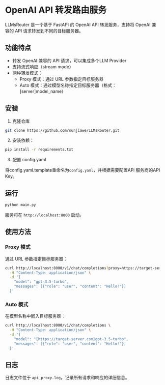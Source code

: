 # OpenAI API 转发路由服务

LLMsRouter 是一个基于 FastAPI 的 OpenAI API 转发服务，支持将 OpenAI 兼容的 API 请求转发到不同的目标服务器。

## 功能特点

- 转发 OpenAI 兼容的 API 请求，可以集成多个LLM Provider
- 支持流式响应（stream mode）
- 两种转发模式：
  - Proxy 模式：通过 URL 参数指定目标服务器
  - Auto 模式：通过模型名称指定目标服务器（格式：[server]model_name）


## 安装

1. 克隆仓库
```bash
git clone https://github.com/sunjiawe/LLMsRouter.git
```

2. 安装依赖：
```bash
pip install -r requirements.txt
```

3. 配置 config.yaml

将config.yaml.template重命名为`config.yaml`，并根据需要配置API 服务商的API Key。


## 运行

```bash
python main.py
```

服务将在 `http://localhost:8000` 启动。

## 使用方法

### Proxy 模式

通过 URL 参数指定目标服务器：

```bash
curl http://localhost:8000/v1/chat/completions?proxy=https://target-server.com \
  -H "Content-Type: application/json" \
  -d '{
    "model": "gpt-3.5-turbo",
    "messages": [{"role": "user", "content": "Hello!"}]
  }'
```

### Auto 模式

在模型名称中嵌入目标服务器：

```bash
curl http://localhost:8000/v1/chat/completions \
  -H "Content-Type: application/json" \
  -d '{
    "model": "[https://target-server.com]gpt-3.5-turbo",
    "messages": [{"role": "user", "content": "Hello!"}]
  }'
```

## 日志

日志文件位于 `api_proxy.log`，记录所有请求和响应的详细信息。 
